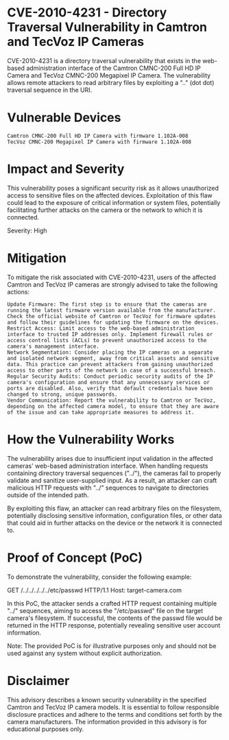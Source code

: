 # CVE-2010-4231 - Directory Traversal Vulnerability in Camtron and TecVoz IP Cameras

CVE-2010-4231 is a directory traversal vulnerability that exists in the web-based administration interface of the Camtron CMNC-200 Full HD IP Camera and TecVoz CMNC-200 Megapixel IP Camera. The vulnerability allows remote attackers to read arbitrary files by exploiting a ".." (dot dot) traversal sequence in the URI.
# Vulnerable Devices

    Camtron CMNC-200 Full HD IP Camera with firmware 1.102A-008
    TecVoz CMNC-200 Megapixel IP Camera with firmware 1.102A-008

# Impact and Severity

This vulnerability poses a significant security risk as it allows unauthorized access to sensitive files on the affected devices. Exploitation of this flaw could lead to the exposure of critical information or system files, potentially facilitating further attacks on the camera or the network to which it is connected.

Severity: High

# Mitigation

To mitigate the risk associated with CVE-2010-4231, users of the affected Camtron and TecVoz IP cameras are strongly advised to take the following actions:

    Update Firmware: The first step is to ensure that the cameras are running the latest firmware version available from the manufacturer. Check the official website of Camtron or TecVoz for firmware updates and follow their guidelines for updating the firmware on the devices.
    Restrict Access: Limit access to the web-based administration interface to trusted IP addresses only. Implement firewall rules or access control lists (ACLs) to prevent unauthorized access to the camera's management interface.
    Network Segmentation: Consider placing the IP cameras on a separate and isolated network segment, away from critical assets and sensitive data. This practice can prevent attackers from gaining unauthorized access to other parts of the network in case of a successful breach.
    Regular Security Audits: Conduct periodic security audits of the IP camera's configuration and ensure that any unnecessary services or ports are disabled. Also, verify that default credentials have been changed to strong, unique passwords.
    Vendor Communication: Report the vulnerability to Camtron or TecVoz, depending on the affected camera model, to ensure that they are aware of the issue and can take appropriate measures to address it.

# How the Vulnerability Works

The vulnerability arises due to insufficient input validation in the affected cameras' web-based administration interface. When handling requests containing directory traversal sequences ("../"), the cameras fail to properly validate and sanitize user-supplied input. As a result, an attacker can craft malicious HTTP requests with "../" sequences to navigate to directories outside of the intended path.

By exploiting this flaw, an attacker can read arbitrary files on the filesystem, potentially disclosing sensitive information, configuration files, or other data that could aid in further attacks on the device or the network it is connected to.

# Proof of Concept (PoC)

To demonstrate the vulnerability, consider the following example:

GET /../../../../../etc/passwd HTTP/1.1
Host: target-camera.com

In this PoC, the attacker sends a crafted HTTP request containing multiple "../" sequences, aiming to access the "/etc/passwd" file on the target camera's filesystem. If successful, the contents of the passwd file would be returned in the HTTP response, potentially revealing sensitive user account information.

Note: The provided PoC is for illustrative purposes only and should not be used against any system without explicit authorization.

# Disclaimer

This advisory describes a known security vulnerability in the specified Camtron and TecVoz IP camera models. It is essential to follow responsible disclosure practices and adhere to the terms and conditions set forth by the camera manufacturers. The information provided in this advisory is for educational purposes only.
